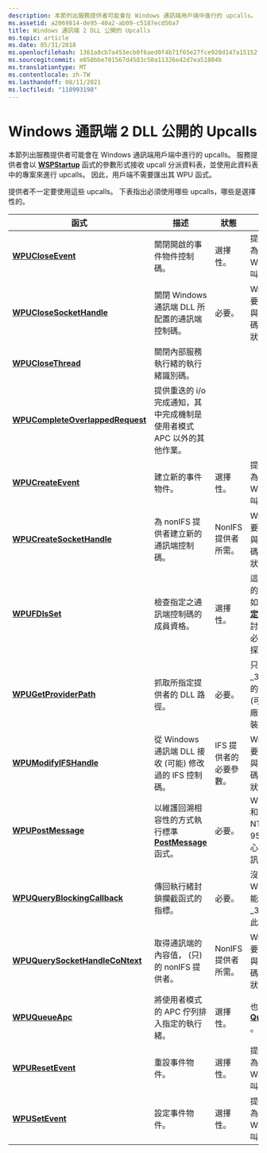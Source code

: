 ```yaml
---
description: 本節列出服務提供者可能會在 Windows 通訊端用戶端中進行的 upcalls。
ms.assetid: a2069814-de95-40a2-ab09-c5187ecd56a7
title: Windows 通訊端 2 DLL 公開的 Upcalls
ms.topic: article
ms.date: 05/31/2018
ms.openlocfilehash: 1361a8cb7a453ecb0f6aed0f4b71f65e27fce928d147a15152fab5fa5bcd9942
ms.sourcegitcommit: e858bbe701567d4583c50a11326e42d7ea51804b
ms.translationtype: MT
ms.contentlocale: zh-TW
ms.lasthandoff: 08/11/2021
ms.locfileid: "118993198"
---
```

# <a name="upcalls-exposed-by-windows-sockets-2-dll"></a>Windows 通訊端 2 DLL 公開的 Upcalls

本節列出服務提供者可能會在 Windows 通訊端用戶端中進行的 upcalls。 服務提供者會以 [**WSPStartup**](/windows/desktop/api/Ws2spi/nf-ws2spi-wspstartup) 函式的參數形式接收 upcall 分派資料表，並使用此資料表中的專案來進行 upcalls。 因此，用戶端不需要匯出其 WPU 函式。

提供者不一定要使用這些 upcalls。 下表指出必須使用哪些 upcalls，哪些是選擇性的。

| 函式                                                               | 描述                                                                                                              | 狀態                         | 意義                                                                                                                                                                          |
|------------------------------------------------------------------------|--------------------------------------------------------------------------------------------------------------------------|--------------------------------|----------------------------------------------------------------------------------------------------------------------------------------------------------------------------------|
| [**WPUCloseEvent**](/windows/desktop/api/Ws2spi/nf-ws2spi-wpucloseevent)                               | 關閉開啟的事件物件控制碼。                                                                                      | 選擇性。                      | 提供者可能會改為使用適當的 Windows 呼叫。                                                                                                                     |
| [**WPUCloseSocketHandle**](/windows/desktop/api/Ws2spi/nf-ws2spi-wpuclosesockethandle)                 | 關閉 Windows 通訊端 DLL 所配置的通訊端控制碼。                                                             | 必要。                      | Ws2 \_32.dll 需要查詢及/或修改與 socket 控制碼相關聯的內部狀態資訊。                                                                       |
| [**WPUCloseThread**](/windows/desktop/api/Ws2spi/nf-ws2spi-wpuclosethread)                             | 關閉內部服務執行緒的執行緒識別碼。                                                                       |                                |                                                                                                                                                                                  |
| [**WPUCompleteOverlappedRequest**](/windows/desktop/api/Ws2spi/nf-ws2spi-wpucompleteoverlappedrequest) | 提供重迭的 i/o 完成通知，其中完成機制是使用者模式 APC 以外的其他作業。    |                                |                                                                                                                                                                                  |
| [**WPUCreateEvent**](/windows/desktop/api/Ws2spi/nf-ws2spi-wpucreateevent)                             | 建立新的事件物件。                                                                                              | 選擇性。                      | 提供者可能會改為使用適當的 Windows 呼叫。                                                                                                                        |
| [**WPUCreateSocketHandle**](/windows/desktop/api/Ws2spi/nf-ws2spi-wpucreatesockethandle)               | 為 nonIFS 提供者建立新的通訊端控制碼。                                                                        | NonIFS 提供者所需。 | Ws2 \_32.dll 需要查詢及/或修改與 socket 控制碼相關聯的內部狀態資訊。                                                                       |
| [**WPUFDIsSet**](/windows/desktop/api/Ws2spi/nf-ws2spi-wpufdisset)                                     | 檢查指定之通訊端控制碼的成員資格。                                                                    | 選擇性。                      | 這只是一個便利的函式，它知道如何透過 [**fd \_ 設定**](/windows/desktop/api/winsock/nf-winsock-fd_set) 結構來深入探討。 提供者可能必須明確地深入探討這些結構。 |
| [**WPUGetProviderPath**](/windows/desktop/api/Ws2spi/nf-ws2spi-wpugetproviderpath)                     | 抓取所指定提供者的 DLL 路徑。                                                                       | 必要。                      | 只有 Ws2 \_32.dll 知道連續的通訊協定層 (可能來自另一個廠商) 的已安裝。                                                           |
| [**WPUModifyIFSHandle**](/windows/desktop/api/Ws2spi/nf-ws2spi-wpumodifyifshandle)                     | 從 Windows 通訊端 DLL 接收 (可能) 修改過的 IFS 控制碼。                                                  | IFS 提供者的必要參數。    | Ws2 \_32.dll 需要查詢及/或修改與 socket 控制碼相關聯的內部狀態資訊。                                                                       |
| [**WPUPostMessage**](/windows/desktop/api/Ws2spi/nf-ws2spi-wpupostmessage)                             | 以維護回溯相容性的方式執行標準 [**PostMessage**](/windows/win32/api/winuser/nf-winuser-postmessagea) 函式。 | 必要。                      | Windows 2000 和 Windows NT。 Windows 95 允許來自核心模式的 post 訊息。                                                                                               |
| [**WPUQueryBlockingCallback**](/windows/desktop/api/Ws2spi/nf-ws2spi-wpuqueryblockingcallback)         | 傳回執行緒封鎖攔截函式的指標。                                                                  | 必要。                      | 沒有對應的 Windows 功能。 只有 Ws2 \_32.dll 具有完成此動作的資訊。                                                                    |
| [**WPUQuerySocketHandleCoNtext**](/windows/desktop/api/Ws2spi/nf-ws2spi-wpuquerysockethandlecontext)   | 取得通訊端的內容值， (只) 的 nonIFS 提供者。                                                                   | NonIFS 提供者所需。 | Ws2 \_32.dll 需要查詢及/或修改與 socket 控制碼相關聯的內部狀態資訊。                                                                       |
| [**WPUQueueApc**](/windows/desktop/api/Ws2spi/nf-ws2spi-wpuqueueapc)                                   | 將使用者模式的 APC 佇列排入指定的執行緒。                                                                          | 選擇性。                      | 也可以使用 [**QueueUserApc**](/windows/win32/api/processthreadsapi/nf-processthreadsapi-queueuserapc) 。                                                                                                                      |
| [**WPUResetEvent**](/windows/desktop/api/Ws2spi/nf-ws2spi-wpuresetevent)                               | 重設事件物件。                                                                                                  | 選擇性。                      | 提供者可能會改為使用適當的 Windows 呼叫。                                                                                                                        |
| [**WPUSetEvent**](/windows/desktop/api/Ws2spi/nf-ws2spi-wpusetevent)                                   | 設定事件物件。                                                                                                    | 選擇性。                      | 提供者可能會改為使用適當的 Windows 呼叫。                                                                                                                        |



 

 

 
